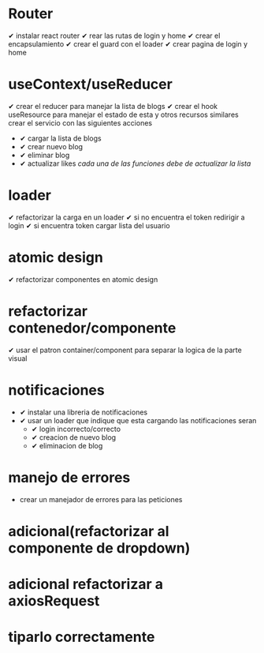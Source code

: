# Router
✔ instalar react router
✔ rear las rutas de login y home
✔ crear el encapsulamiento
✔ crear el guard con el loader
✔ crear pagina de login y home
# useContext/useReducer
✔ crear el reducer para manejar la lista de blogs
✔ crear el hook useResource para manejar el estado de esta y otros recursos similares
crear el servicio con las siguientes acciones
* ✔ cargar la lista de blogs
* ✔ crear nuevo blog
* ✔ eliminar blog
* ✔ actualizar likes
*cada una de las funciones debe de actualizar la lista*
# loader
✔ refactorizar la carga en un loader
✔ si no encuentra el token redirigir a login
✔ si encuentra token cargar lista del usuario
# atomic design
✔ refactorizar componentes en atomic design
# refactorizar contenedor/componente
✔ usar el patron container/component para separar la logica de la parte visual
# notificaciones
* ✔ instalar una libreria de notificaciones
* ✔ usar un loader que indique que esta cargando
las notificaciones seran
    * ✔ login incorrecto/correcto
    * ✔ creacion de nuevo blog
    * ✔ eliminacion de blog
# manejo de errores 
* crear un manejador de errores para las peticiones
# adicional(refactorizar al componente de dropdown)
# adicional refactorizar a axiosRequest
# tiparlo correctamente